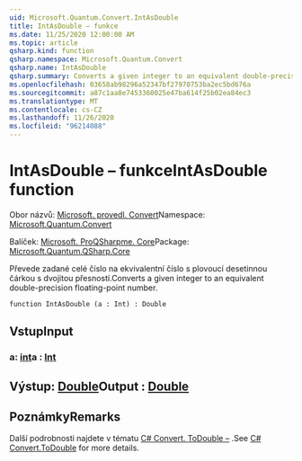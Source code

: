 ```yaml
---
uid: Microsoft.Quantum.Convert.IntAsDouble
title: IntAsDouble – funkce
ms.date: 11/25/2020 12:00:00 AM
ms.topic: article
qsharp.kind: function
qsharp.namespace: Microsoft.Quantum.Convert
qsharp.name: IntAsDouble
qsharp.summary: Converts a given integer to an equivalent double-precision floating-point number.
ms.openlocfilehash: 03658ab98296a52347bf27970753ba2ec5bd676a
ms.sourcegitcommit: a87c1aa8e7453360025e47ba614f25b02ea84ec3
ms.translationtype: MT
ms.contentlocale: cs-CZ
ms.lasthandoff: 11/26/2020
ms.locfileid: "96214088"
---
```

# <a name="intasdouble-function"></a><span data-ttu-id="c18df-102">IntAsDouble – funkce</span><span class="sxs-lookup"><span data-stu-id="c18df-102">IntAsDouble function</span></span>

<span data-ttu-id="c18df-103">Obor názvů: [Microsoft. provedl. Convert](xref:Microsoft.Quantum.Convert)</span><span class="sxs-lookup"><span data-stu-id="c18df-103">Namespace: [Microsoft.Quantum.Convert](xref:Microsoft.Quantum.Convert)</span></span>

<span data-ttu-id="c18df-104">Balíček: [Microsoft. ProQSharpme. Core](https://nuget.org/packages/Microsoft.Quantum.QSharp.Core)</span><span class="sxs-lookup"><span data-stu-id="c18df-104">Package: [Microsoft.Quantum.QSharp.Core](https://nuget.org/packages/Microsoft.Quantum.QSharp.Core)</span></span>


<span data-ttu-id="c18df-105">Převede zadané celé číslo na ekvivalentní číslo s plovoucí desetinnou čárkou s dvojitou přesností.</span><span class="sxs-lookup"><span data-stu-id="c18df-105">Converts a given integer to an equivalent double-precision floating-point number.</span></span>

```qsharp
function IntAsDouble (a : Int) : Double
```


## <a name="input"></a><span data-ttu-id="c18df-106">Vstup</span><span class="sxs-lookup"><span data-stu-id="c18df-106">Input</span></span>

### <a name="a--int"></a><span data-ttu-id="c18df-107">a: [int](xref:microsoft.quantum.lang-ref.int)</span><span class="sxs-lookup"><span data-stu-id="c18df-107">a : [Int](xref:microsoft.quantum.lang-ref.int)</span></span>





## <a name="output--double"></a><span data-ttu-id="c18df-108">Výstup: [Double](xref:microsoft.quantum.lang-ref.double)</span><span class="sxs-lookup"><span data-stu-id="c18df-108">Output : [Double](xref:microsoft.quantum.lang-ref.double)</span></span>



## <a name="remarks"></a><span data-ttu-id="c18df-109">Poznámky</span><span class="sxs-lookup"><span data-stu-id="c18df-109">Remarks</span></span>

<span data-ttu-id="c18df-110">Další podrobnosti najdete v tématu [C# Convert. ToDouble –](https://docs.microsoft.com/dotnet/api/system.convert.todouble?view=netframework-4.7.1#System_Convert_ToDouble_System_Int64_) .</span><span class="sxs-lookup"><span data-stu-id="c18df-110">See [C# Convert.ToDouble](https://docs.microsoft.com/dotnet/api/system.convert.todouble?view=netframework-4.7.1#System_Convert_ToDouble_System_Int64_) for more details.</span></span>